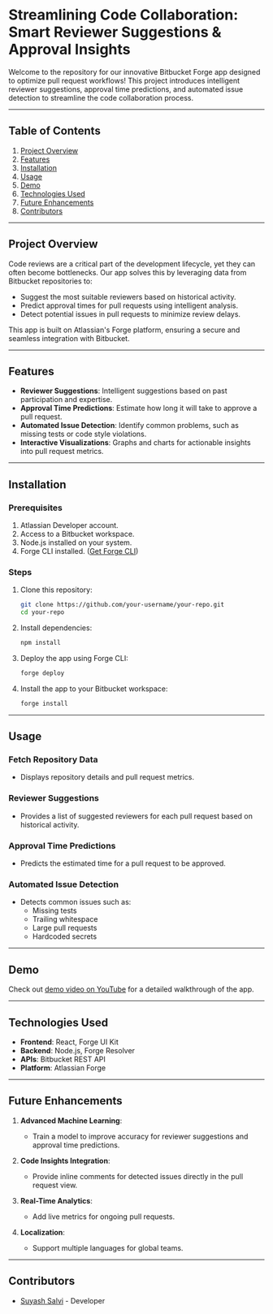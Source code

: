 # **Streamlining Code Collaboration: Smart Reviewer Suggestions & Approval Insights**

Welcome to the repository for our innovative Bitbucket Forge app designed to optimize pull request workflows! This project introduces intelligent reviewer suggestions, approval time predictions, and automated issue detection to streamline the code collaboration process.

---

## **Table of Contents**
1. [Project Overview](#project-overview)
2. [Features](#features)
3. [Installation](#installation)
4. [Usage](#usage)
5. [Demo](#demo)
6. [Technologies Used](#technologies-used)
7. [Future Enhancements](#future-enhancements)
8. [Contributors](#contributors)
    
---

## **Project Overview**

Code reviews are a critical part of the development lifecycle, yet they can often become bottlenecks. Our app solves this by leveraging data from Bitbucket repositories to:
- Suggest the most suitable reviewers based on historical activity.
- Predict approval times for pull requests using intelligent analysis.
- Detect potential issues in pull requests to minimize review delays.

This app is built on Atlassian's Forge platform, ensuring a secure and seamless integration with Bitbucket.

---

## **Features**

- **Reviewer Suggestions**: Intelligent suggestions based on past participation and expertise.
- **Approval Time Predictions**: Estimate how long it will take to approve a pull request.
- **Automated Issue Detection**: Identify common problems, such as missing tests or code style violations.
- **Interactive Visualizations**: Graphs and charts for actionable insights into pull request metrics.

---

## **Installation**

### Prerequisites
1. Atlassian Developer account.
2. Access to a Bitbucket workspace.
3. Node.js installed on your system.
4. Forge CLI installed. ([Get Forge CLI](https://developer.atlassian.com/platform/forge/getting-started/))

### Steps
1. Clone this repository:
   ```bash
   git clone https://github.com/your-username/your-repo.git
   cd your-repo
   ```

2. Install dependencies:
   ```bash
   npm install
   ```

3. Deploy the app using Forge CLI:
   ```bash
   forge deploy
   ```

4. Install the app to your Bitbucket workspace:
   ```bash
   forge install
   ```

---

## **Usage**

### Fetch Repository Data
- Displays repository details and pull request metrics.

### Reviewer Suggestions
- Provides a list of suggested reviewers for each pull request based on historical activity.

### Approval Time Predictions
- Predicts the estimated time for a pull request to be approved.

### Automated Issue Detection
- Detects common issues such as:
  - Missing tests
  - Trailing whitespace
  - Large pull requests
  - Hardcoded secrets


---

## **Demo**

Check out [demo video on YouTube](https://www.youtube.com/watch?v=hnD2BwtYwp8) for a detailed walkthrough of the app.

---

## **Technologies Used**

- **Frontend**: React, Forge UI Kit
- **Backend**: Node.js, Forge Resolver
- **APIs**: Bitbucket REST API
- **Platform**: Atlassian Forge

---

## **Future Enhancements**

1. **Advanced Machine Learning**:
   - Train a model to improve accuracy for reviewer suggestions and approval time predictions.

2. **Code Insights Integration**:
   - Provide inline comments for detected issues directly in the pull request view.

3. **Real-Time Analytics**:
   - Add live metrics for ongoing pull requests.

4. **Localization**:
   - Support multiple languages for global teams.

---

## **Contributors**

- [Suyash Salvi](https://github.com/SuyashSalvi) - Developer
